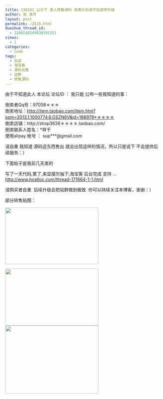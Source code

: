 ```yaml
---
title: 130101 公示下 某人转售源码 我表示后续不在提供升级
author: 张 清月
layout: post
permalink: /2518.html
duoshuo_thread_id:
  - 1280248249638191351
views:
  - 1
categories:
  - Code
tags:
  - 后续
  - 淘宝客
  - 源码出售
  - 站群
  - 转售源码
---
```

由于不知道此人 本论坛 论坛ID ： 我只能 公布一些我知道的事：

倒卖者Qq号：97058＊＊＊  
倒卖地址：http://item.taobao.com/item.htm?spm=2013.1.1000774.6.GSZN6V&id=168979*＊＊＊＊  
倒卖店铺：http://shop3636＊＊＊＊.taobao.com/  
倒卖联系人姓名：*祥千  
使用alipay 帐号 ： sup\***@gmail.com

请自重 我知道 源码这东西售出 就会出现这样的情况，所以只是说下 不会提供后续服务：）

下面帖子是我前几天发的

写了一天代码,累了,来显摆欠抽下,淘宝客 后台完成 支持 &#8230;  
<a href="http://www.hostloc.com/thread-171664-1-1.html" target="_blank">http://www.hostloc.com/thread-171664-1-1.html</a>

请购买者自重  后续升级会把站群做到极致  你可以持续关注本博客，谢谢：）

部分转售贴图：

[<img class="aligncenter size-medium wp-image-2519" title="db1" src="http://www.80aj.com/wp-content/uploads/2013/01/db1-300x182.jpg" alt="" width="300" height="182" />][1]

[<img class="aligncenter size-medium wp-image-2520" title="2b" src="http://www.80aj.com/wp-content/uploads/2013/01/2b-300x183.jpg" alt="" width="300" height="183" />][2][<img class="aligncenter size-medium wp-image-2521" title="tb3" src="http://www.80aj.com/wp-content/uploads/2013/01/tb3-300x219.jpg" alt="" width="300" height="219" />][3]

&nbsp;

&nbsp;

 [1]: http://www.80aj.com/wp-content/uploads/2013/01/db1.jpg
 [2]: http://www.80aj.com/wp-content/uploads/2013/01/2b.jpg
 [3]: http://www.80aj.com/wp-content/uploads/2013/01/tb3.jpg